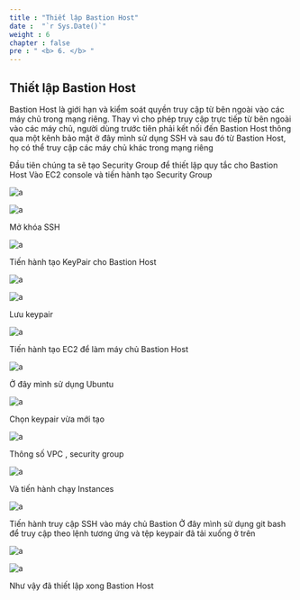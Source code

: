 ```yaml
---
title : "Thiết lập Bastion Host"
date :  "`r Sys.Date()`" 
weight : 6
chapter : false
pre : " <b> 6. </b> "
---
```



## Thiết lập Bastion Host

Bastion Host là giới hạn và kiểm soát quyền truy cập từ bên ngoài vào các máy chủ trong mạng riêng. Thay vì cho phép truy cập trực tiếp từ bên ngoài vào các máy chủ, người dùng trước tiên phải kết nối đến Bastion Host thông qua một kênh bảo mật ở đây mình sử dụng SSH và sau đó từ Bastion Host, họ có thể truy cập các máy chủ khác trong mạng riêng

Đầu tiên chúng ta sẽ tạo Security Group để thiết lập quy tắc cho Bastion Host
Vào EC2 console và tiến hành tạo Security Group

![a](/images/6-SettingBastionHost/Pastedimage20240305143949.png)

![a](/images/6-SettingBastionHost/Pastedimage20240305143010.png)

Mở khóa SSH 

![a](/images/6-SettingBastionHost/Pastedimage20240305143649.png)

Tiến hành tạo KeyPair cho Bastion Host

![a](/images/6-SettingBastionHost/Pastedimage20240305144119.png)

![a](/images/6-SettingBastionHost/Pastedimage20240305144408.png)

Lưu keypair

![a](/images/6-SettingBastionHost/Pastedimage20240305144447.png)

Tiến hành tạo EC2 để làm máy chủ Bastion Host

![a](/images/6-SettingBastionHost/Pastedimage20240305144659.png)

Ở đây mình sử dụng Ubuntu

![a](/images/6-SettingBastionHost/Pastedimage20240305144838.png)

Chọn keypair vừa mới tạo

![a](/images/6-SettingBastionHost/Pastedimage20240305144928.png)

Thông số VPC , security group

![a](/images/6-SettingBastionHost/Pastedimage20240305145122.png)

Và tiến hành chạy Instances

![a](/images/6-SettingBastionHost/Pastedimage20240305151239.png)

Tiến hành truy cập SSH vào máy chủ Bastion
Ở đây mình sử dụng git bash để truy cập theo lệnh tương ứng và tệp keypair đã tải xuống ở trên

![a](/images/6-SettingBastionHost/Pastedimage20240305151411.png)

![a](/images/6-SettingBastionHost/Pastedimage20240305151741.png)

Như vậy đã thiết lập xong Bastion Host
